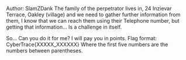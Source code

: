 Author: SlamZDank
The family of the perpetrator lives in, 24 Inzievar Terrace, Oakley (village) and we need to gather further information from them, I know that we can reach them using their Telephone number, but getting that information... Is a challenge in itself.

So... Can you do it for me? 
I will pay you in points.
Flag format:  CyberTrace{XXXXX_XXXXXX}
Where the first five numbers are the numbers between parentheses.

